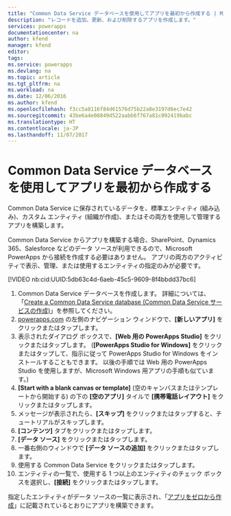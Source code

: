 ```yaml
---
title: "Common Data Service データベースを使用してアプリを最初から作成する | Microsoft Docs"
description: "レコードを追加、更新、および削除するアプリを作成します。"
services: powerapps
documentationcenter: na
author: kfend
manager: kfend
editor: 
tags: 
ms.service: powerapps
ms.devlang: na
ms.topic: article
ms.tgt_pltfrm: na
ms.workload: na
ms.date: 12/06/2016
ms.author: kfend
ms.openlocfilehash: f3cc5a8116f84d61576d75b22a8e3197d6ec7e42
ms.sourcegitcommit: 43be6a4e08849d522aabb6f767a81c092419babc
ms.translationtype: HT
ms.contentlocale: ja-JP
ms.lasthandoff: 11/07/2017
---
```

# <a name="create-an-app-from-scratch-using-a-common-data-service-database"></a>Common Data Service データベースを使用してアプリを最初から作成する
Common Data Service に保存されているデータを、標準エンティティ (組み込み)、カスタム エンティティ (組織が作成)、またはその両方を使用して管理するアプリを構築します。

Common Data Service からアプリを構築する場合、SharePoint、Dynamics 365、Salesforce などのデータ ソースが利用できるので、Microsoft PowerApps から接続を作成する必要はありません。 アプリの両方のアクティビティで表示、管理、または使用するエンティティの指定のみが必要です。

[!VIDEO nb:cid:UUID:5db63c4d-6aeb-45c5-9609-8f4bbdd37bc6]


1. Common Data Service データベースを作成します。 詳細については、「[Create a Common Data Service database (Common Data Service サービスの作成)](create-database.md)」を参照してください。
2. [powerapps.com](https://web.powerapps.com) の左側のナビゲーション ウィンドウで、**[新しいアプリ]** をクリックまたはタップします。
3. 表示されたダイアログ ボックスで、**[Web 用の PowerApps Studio]** をクリックまたはタップします。 (**[PowerApps Studio for Windows]** をクリックまたはタップして、指示に従って PowerApps Studio for Windows をインストールすることもできます。 以後の手順では Web 用の PowerApps Studio を使用しますが、Microsoft Windows 用アプリの手順も似ています。)
4. **[Start with a blank canvas or template]** (空のキャンバスまたはテンプレートから開始する) の下の **[空のアプリ]** タイルで **[携帯電話レイアウト]** をクリックまたはタップします。
5. メッセージが表示されたら、**[スキップ]** をクリックまたはタップすると、チュートリアルがスキップします。
6. **[コンテンツ]** タブをクリックまたはタップします。
7. **[データ ソース]** をクリックまたはタップします。
8. 一番右側のウィンドウで **[データ ソースの追加]** をクリックまたはタップします。
9. 使用する Common Data Service をクリックまたはタップします。
10. エンティティの一覧で、使用する 1 つ以上のエンティティのチェック ボックスを選択し、**[接続]** をクリックまたはタップします。

指定したエンティティがデータ ソースの一覧に表示され、「[アプリをゼロから作成](get-started-create-from-blank.md)」に記載されているとおりにアプリを構築できます。

